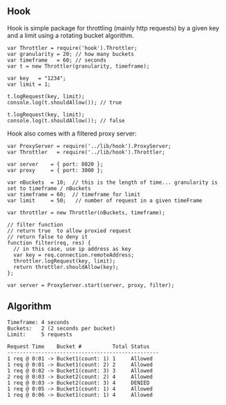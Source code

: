 Hook
----

Hook is simple package for throttling (mainly http requests) by a given key and a limit using a rotating bucket algorithm.

    var Throttler = require('hook').Throttler;
    var granularity = 20; // how many buckets
    var timeframe   = 60; // seconds
    var t = new Throttler(granularity, timeframe);

    var key   = "1234";
    var limit = 1;

    t.logRequest(key, limit);
    console.log(t.shouldAllow()); // true

    t.logRequest(key, limit);
    console.log(t.shouldAllow()); // false

Hook also comes with a filtered proxy server:

    var ProxyServer = require('../lib/hook').ProxyServer;
    var Throttler   = require('../lib/hook').Throttler;
    
    var server    = { port: 8020 };
    var proxy     = { port: 3000 };
    
    var nBuckets  = 10;  // this is the length of time... granularity is set to timeframe / nBuckets
    var timeframe = 60;  // timeframe for limit
    var limit     = 50;   // number of request in a given timeFrame
    
    var throttler = new Throttler(nBuckets, timeframe);
    
    // filter function
    // return true  to allow proxied request
    // return false to deny it
    function filter(req, res) {
      // in this case, use ip address as key
      var key = req.connection.remoteAddress; 
      throttler.logRequest(key, limit);
      return throttler.shouldAllow(key);
    };
    
    var server = ProxyServer.start(server, proxy, filter);

Algorithm
---------

    Timeframe: 4 seconds
    Buckets:   2 (2 seconds per bucket)
    Limit:     5 requests

    Request Time    Bucket #          Total Status
    -------------------------------------------------
    1 req @ 0:01 -> Bucket1(count: 1) 1     Allowed
    1 req @ 0:01 -> Bucket1(count: 2) 2     Allowed
    1 req @ 0:02 -> Bucket1(count: 3) 3     Allowed
    2 req @ 0:03 -> Bucket2(count: 2) 4     Allowed
    1 req @ 0:03 -> Bucket2(count: 3) 4     DENIED
    1 req @ 0:05 -> Bucket1(count: 1) 4     Allowed
    1 req @ 0:06 -> Bucket1(count: 1) 4     Allowed


